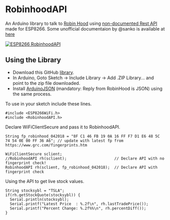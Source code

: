 # RobinhoodAPI

An Arduino library to talk to [Robin Hood](https://robinhood.com/) using [non-documented Rest API](https://support.robinhood.com/hc/en-us/articles/210216823-Robinhood-API-Integrations) made for ESP8266. Some unofficial documentaion by @sanko is available at [here](https://github.com/sanko/Robinhood)

[![ESP8266 RobinhoodAPI](https://img.youtube.com/vi/dZNI3xsheE0/0.jpg)](https://www.youtube.com/watch?v=dZNI3xsheE0)

## Using the Library
* Download this GitHub [library](https://github.com/debsahu/RobinhoodAPI/archive/master.zip).
* In Arduino, Goto Sketch -> Include Library -> Add .ZIP Library... and point to the zip file downloaded.
* Install [ArduinoJSON](https://github.com/bblanchon/ArduinoJson) (mandatory: Reply from RobinHood is JSON) using the same process.

To use in your sketch include these lines.
```
#include <ESP8266WiFi.h>
#include <RobinhoodAPI.h>
```
Declare WiFiClientSecure and pass it to RobinhoodAPI.
```
String fp_robinhood_042018 = "8F C1 46 FB 19 0A 16 FF F7 D1 E6 48 5C 74 54 0E 00 FF 36 A6"; // update with latest fp from https://www.grc.com/fingerprints.htm

WiFiClientSecure sclient;
//RobinhoodAPI rh(sclient);                     // Declare API with no fingerprint check!
RobinhoodAPI rh(sclient, fp_robinhood_042018);  // Declare API with fingerprint check
```
Using the API to get live stock values.
```
String stocksybl = "TSLA";
if(rh.getStockQuote(stocksybl)) {
  Serial.println(stocksybl);
  Serial.printf("Latest Price  : %.2f\n", rh.lastTradePrice());
  Serial.printf("Percent Change: %.2f%%\n", rh.percentDiff());
}
```
